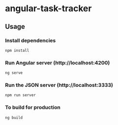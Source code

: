 # angular-task-tracker


## Usage

### Install dependencies

```
npm install
```

### Run Angular server (http://localhost:4200)

```
ng serve
```

### Run the JSON server (http://localhost:3333)

```
npm run server
```

### To build for production

```
ng build
```

